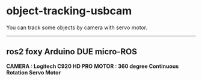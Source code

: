 # object-tracking-usbcam
You can track some objects by camera with servo motor.

----
ros2 foxy
Arduino DUE
micro-ROS
----

**CAMERA : Logitech C920 HD PRO**
**MOTOR  : 360 degree Continuous Rotation Servo Motor**

